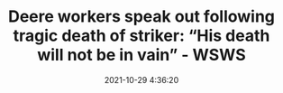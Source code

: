 ---
"title": "Deere workers speak out following tragic death of striker: “His death will not be in vain” - WSWS"
"date": "2021-10-29 4:36:20"
"feed_name": "GOOGLENEWSINDUSTRIAL"
"feed_website": "https://news.google.com/search?q=industrial%2Bincident&hl=en-US&gl=US&ceid=US:en"
"feed_rss": "https://news.google.com/rss/search?q=industrial%2Bincident&hl=en-US&gl=US&ceid=US:en"
"link": "https://www.wsws.org/en/articles/2021/10/29/deer-o29.html"
"source": "{'href': 'https://www.wsws.org', 'title': 'WSWS'}"
"file": "_posts/2021-1-1-a1ef473f758c1d3af50ba766efc833f0ac4d35e9.md"
"accident": "0"
"drilling": "0"
"dead": "0"
"injured": "0"
"arrested": "0"
"place": "unknown place"
"where": "unknown site"
"causes": "unknown"
"place_uri": "unknown place"
---